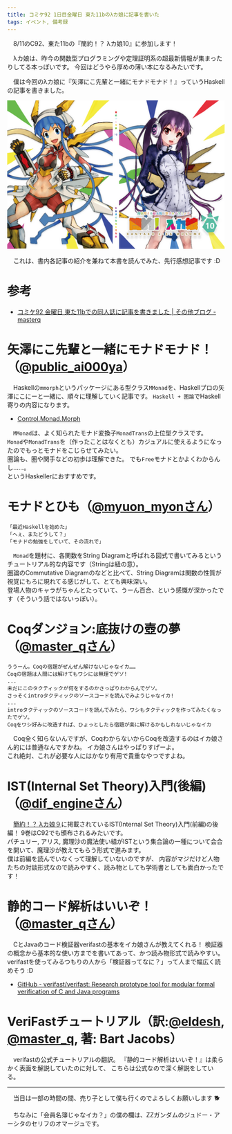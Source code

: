 ```yaml
---
title: コミケ92 1日目金曜日 東た11bのλカ娘に記事を書いた
tags: イベント, 備考録
---
```

　8/11のC92、東た11bの『簡約！？ λカ娘10』に参加します！

　λカ娘は、昨今の関数型プログラミングや定理証明系の超最新情報が集まったりしてる本っぽいです。
今回はどうやら厚めの薄い本になるみたいです。

　僕は今回のλカ娘に『矢澤にこ先輩と一緒にモナドモナド！』っていうHaskellの記事を書きました。

![cover-illust](/images/posts/2017-08-06-ikamusume-yaruzo/cover.png)


　これは、書内各記事の紹介を兼ねて本書を読んでみた、先行感想記事です :D


# 参考

- [コミケ92 金曜日 東た11bでの同人誌に記事を書きました | その他ブログ - masterq](https://kiwamu.wordpress.com/2017/08/04/コミケ92-金曜日-東た11bでの同人誌に記事を書きまし/)


# 矢澤にこ先輩と一緒にモナドモナド！（[\@public_ai000ya](https://twitter.com/public_ai000ya)）
　Haskellの`mmorph`というパッケージにある型クラス`MMonad`を、Haskellプロの矢澤にこにーと一緒に、順々に理解していく記事です。
`Haskell + 圏論`でHaskell寄りの内容になります。

- [Control.Monad.Morph](https://www.stackage.org/haddock/lts-8.11/mmorph-1.0.9/Control-Monad-Morph.html#t:MMonad)

　`MMonad`は、よく知られたモナド変換子`MonadTrans`の上位型クラスです。  
`Monad`や`MonadTrans`を（作ったことはなくとも）カジュアルに使えるようになったのでもっとモナドをこじらせてみたい。  
圏論も、圏や関手などの初歩は理解できた。 でも`Free`モナドとかよくわからんし……。  
というHaskellerにおすすめです。


# モナドとひも（[\@myuon_myonさん](https://twitter.com/myuon_myon)）
```
「最近Haskellを始めた」
「へぇ、またどうして？」
「モナドの勉強をしていて、その流れで」
```

　`Monad`を題材に、各関数をString Diagramと呼ばれる図式で書いてみるというチュートリアル的な内容です（Stringは紐の意）。  
圏論のCommutative Diagramのなどと比べて、String Diagramは関数の性質が視覚にもろに現れてる感じがして、とても興味深い。  
登場人物のキャラがちゃんとたっていて、うーん百合、という感慨が深かったです（そういう話ではないっぽい）。


# Coqダンジョン:底抜けの壺の夢（[\@master_qさん](https://twitter.com/masterq_mogumog)）
```
ううーん。Coqの宿題がぜんぜん解けないじゃなイカ……
Coqの宿題は人間には解けてもワシには無理でゲソ!
...
未だにこのタクティックが何をするのかさっぱりわからんでゲソ。
さっそくintroタクティックのソースコードを読んでみようじゃなイカ!
...
introタクティックのソースコードを読んでみたら、ワシもタクティックを作ってみたくなったでゲソ。
Coqをワシ好みに改造すれば、ひょっとしたら宿題が楽に解けるかもしれないじゃなイカ
```

　Coq全く知らないんですが、CoqわからないからCoqを改造するのはイカ娘さん的には普通なんですかね。
イカ娘さんはやっぱりすげーよ。  
これ絶対、これが必要な人にはかなり有用で貴重なやつですよね。


# IST(Internal Set Theory)入門(後編)（[\@dif_engineさん](https://twitter.com/dif_engine)）
　[簡約！？ λカ娘９](http://www.paraiso-lang.org/ikmsm/books/c90.html)に掲載されているIST(Internal Set Theory)入門(前編)の後編！
9巻はC92でも頒布されるみたいです。  
パチュリー, アリス, 魔理沙の魔法使い組がISTという集合論の一種について会合を開いて、魔理沙が教えてもらう形式で進みます。  
僕は前編を読んでいなくって理解していないのですが、
内容がマジだけど人物たちの対談形式なので読みやすく、読み物としても学術書としても面白かったです！


# 静的コード解析はいいぞ！（[\@master_qさん](https://twitter.com/masterq_mogumog)）
　CとJavaのコード検証器verifastの基本をイカ娘さんが教えてくれる！
検証器の概念から基本的な使い方までを書いてあって、かつ読み物形式で読みやすい。
verifastを使ってみるつもりの人から「検証器ってなに？」って人まで幅広く読めそう :D

- [GitHub - verifast/verifast: Research prototype tool for modular formal verification of C and Java programs](https://github.com/verifast/verifast)


# VeriFastチュートリアル（訳:[\@eldesh](https://twitter.com/eldesh), [\@master_q](https://twitter.com/eldesh), 著: Bart Jacobs）
　verifastの公式チュートリアルの翻訳。
『静的コード解析はいいぞ！』は柔らかく表面を解説していたのに対して、
こちらは公式なので深く解説をしている。

- - -

　当日は一部の時間の間、売り子として僕も行くのでよろしくお願いします :dog2:

　ちなみに「会員名簿じゃなイカ？」の僕の欄は、ZZガンダムのジュドー・アーシタのセリフのオマージュです。
